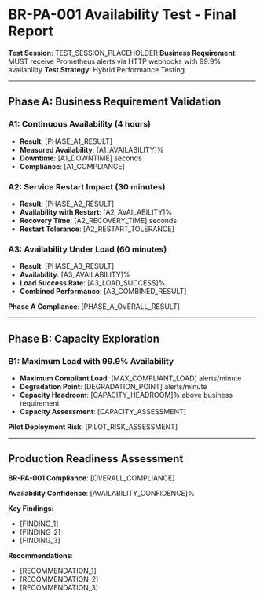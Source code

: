 # BR-PA-001 Availability Test - Final Report

**Test Session**: TEST_SESSION_PLACEHOLDER
**Business Requirement**: MUST receive Prometheus alerts via HTTP webhooks with 99.9% availability
**Test Strategy**: Hybrid Performance Testing

---

## Phase A: Business Requirement Validation

### A1: Continuous Availability (4 hours)
- **Result**: [PHASE_A1_RESULT]
- **Measured Availability**: [A1_AVAILABILITY]%
- **Downtime**: [A1_DOWNTIME] seconds
- **Compliance**: [A1_COMPLIANCE]

### A2: Service Restart Impact (30 minutes)
- **Result**: [PHASE_A2_RESULT]
- **Availability with Restart**: [A2_AVAILABILITY]%
- **Recovery Time**: [A2_RECOVERY_TIME] seconds
- **Restart Tolerance**: [A2_RESTART_TOLERANCE]

### A3: Availability Under Load (60 minutes)
- **Result**: [PHASE_A3_RESULT]
- **Availability**: [A3_AVAILABILITY]%
- **Load Success Rate**: [A3_LOAD_SUCCESS]%
- **Combined Performance**: [A3_COMBINED_RESULT]

**Phase A Compliance**: [PHASE_A_OVERALL_RESULT]

---

## Phase B: Capacity Exploration

### B1: Maximum Load with 99.9% Availability
- **Maximum Compliant Load**: [MAX_COMPLIANT_LOAD] alerts/minute
- **Degradation Point**: [DEGRADATION_POINT] alerts/minute
- **Capacity Headroom**: [CAPACITY_HEADROOM]% above business requirement
- **Capacity Assessment**: [CAPACITY_ASSESSMENT]

**Pilot Deployment Risk**: [PILOT_RISK_ASSESSMENT]

---

## Production Readiness Assessment

**BR-PA-001 Compliance**: [OVERALL_COMPLIANCE]

**Availability Confidence**: [AVAILABILITY_CONFIDENCE]%

**Key Findings**:
- [FINDING_1]
- [FINDING_2]
- [FINDING_3]

**Recommendations**:
- [RECOMMENDATION_1]
- [RECOMMENDATION_2]
- [RECOMMENDATION_3]